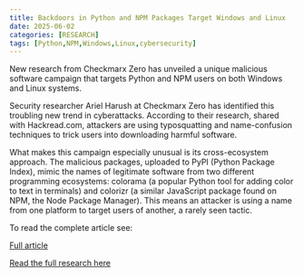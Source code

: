 ```yaml
---
title: Backdoors in Python and NPM Packages Target Windows and Linux
date: 2025-06-02
categories: [RESEARCH]
tags: [Python,NPM,Windows,Linux,cybersecurity]
---
```


New research from Checkmarx Zero has unveiled a unique malicious software campaign that targets Python and NPM users on both Windows and Linux systems.

Security researcher Ariel Harush at Checkmarx Zero has identified this troubling new trend in cyberattacks. According to their research, shared with Hackread.com, attackers are using typosquatting and name-confusion techniques to trick users into downloading harmful software.

What makes this campaign especially unusual is its cross-ecosystem approach. The malicious packages, uploaded to PyPI (Python Package Index), mimic the names of legitimate software from two different programming ecosystems: colorama (a popular Python tool for adding color to text in terminals) and colorizr (a similar JavaScript package found on NPM, the Node Package Manager). This means an attacker is using a name from one platform to target users of another, a rarely seen tactic.

To read the complete article see:

[Full article](https://hackread.com/backdoors-python-npm-packages-windows-linux/) 

[Read the full research here](https://checkmarx.com/zero-post/python-pypi-supply-chain-attack-colorama/) 